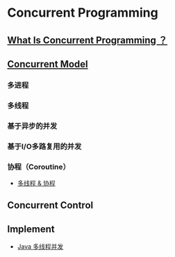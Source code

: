 # Concurrent Programming

## [What Is Concurrent Programming ？](WhatIs.md)

## [Concurrent Model](model/README.md)
### 多进程
### 多线程
### 基于异步的并发
### 基于I/O多路复用的并发
### 协程（Coroutine）

* [多线程 & 协程](Muti-Th-vs-Coroutine.md)

## Concurrent Control



## Implement
* [Java 多线程并发](https://github.com/SunnnyChan/sc.study-notes/tree/master/computer-science/language/java/java-paradigm/java-concurrency)

